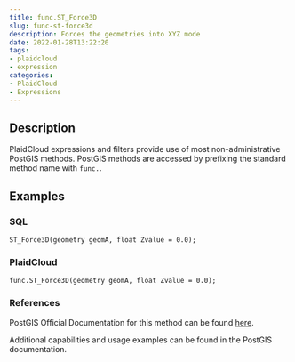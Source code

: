 ```yaml
---
title: func.ST_Force3D
slug: func-st-force3d
description: Forces the geometries into XYZ mode
date: 2022-01-28T13:22:20
tags:
- plaidcloud
- expression
categories:
- PlaidCloud
- Expressions
---
```



## Description


PlaidCloud expressions and filters provide use of most non-administrative PostGIS methods. PostGIS methods are accessed by prefixing the standard method name with `func.`.



## Examples


### SQL



```
ST_Force3D(geometry geomA, float Zvalue = 0.0);
```


### PlaidCloud



```
func.ST_Force3D(geometry geomA, float Zvalue = 0.0);
```


### References


PostGIS Official Documentation for this method can be found [here](https://postgis.net/docs/manual-3.1/ST_Force_3D.html).



Additional capabilities and usage examples can be found in the PostGIS documentation.

